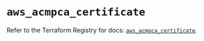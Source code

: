 # `aws_acmpca_certificate`

Refer to the Terraform Registry for docs: [`aws_acmpca_certificate`](https://registry.terraform.io/providers/hashicorp/aws/6.8.0/docs/resources/acmpca_certificate).
